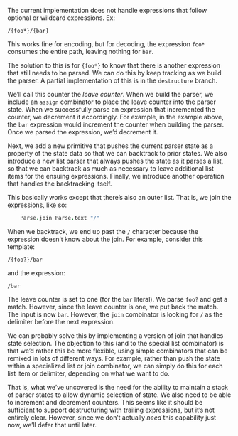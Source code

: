The current implementation does not handle expressions that follow optional or wildcard expressions. Ex:

```
/{foo*}/{bar}
```

This works fine for encoding, but for decoding, the expression `foo*` consumes the entire path, leaving nothing for `bar`.

The solution to this is for `{foo*}` to know that there is another expression that still needs to be parsed. We can do this by keep tracking as we build the parser. A partial implementation of this is in the `destructure` branch.

We’ll call this counter the _leave counter_. When we build the parser, we include an `assign` combinator to place the leave counter into the parser state. When we successfully parse an expression that incremented the counter, we decrement it accordingly. For example, in the example above, the `bar` expression would increment the counter when building the parser. Once we parsed the expression, we’d decrement it.

Next, we add a new primitive that pushes the current parser state as a property of the state data so that we can backtrack to prior states. We also introduce a new list parser that always pushes the state as it parses a list, so that we can backtrack as much as necessary to leave additional list items for the ensuing expressions. Finally, we introduce another operation that handles the backtracking itself.

This basically works except that there’s also an outer list. That is, we join the expressions, like so:

```coffeescript
    Parse.join Parse.text "/"
```

When we backtrack, we end up past the `/` character because the expression doesn’t know about the join. For example, consider this template:

```
/{foo?}/bar
```

and the expression:

```
/bar
```

The leave counter is set to one (for the `bar` literal). We parse `foo?` and get a match. However, since the leave counter is one, we put back the match. The input is now `bar`. However, the `join` combinator is looking for `/` as the delimiter before the next expression.

We can probably solve this by implementing a version of join that handles state selection. The objection to this (and to the special list combinator) is that we’d rather this be more flexible, using simple combinators that can be remixed in lots of different ways. For example, rather than push the state within a specialized list or join combinator, we can simply do this for each list item or delimiter, depending on what we want to do.

That is, what we’ve uncovered is the need for the ability to maintain a stack of parser states to allow dynamic selection of state. We also need to be able to increment and decrement counters. This seems like it should be sufficient to support destructuring with trailing expressions, but it’s not entirely clear. However, since we don’t actually _need_ this capability just now, we’ll defer that until later.